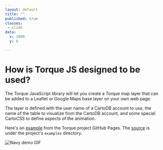 ```yaml
---
layout: default
title: ""
published: true
classes:
 - slide
data:
  x: 2000
  y: 0

---
```


# How is Torque JS designed to be used? #

The Torque JavaScript library will let you create a Torque map layer that can be added to
a Leaflet or Google Maps base layer on your own web page. 

The layer is defined with the user name of a CartoDB account to use, the name of the table to 
visualize from the CartoDB account, and some special CartoCSS to define aspects of the animation.

Here's an [example](http://cartodb.github.io/torque/examples/navy_leaflet) from the Torque project
GitHub Pages. The [source](https://github.com/CartoDB/torque/blob/master/examples/navy_leaflet.html)
is under the project's `examples` directory.

![Navy demo GIF](img/navy.gif "Navy demo time lapse")
